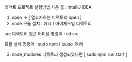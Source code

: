리액트 프로젝트 실행방법
사용 툴 : IntelliJ IDEA
1. open -> [ 열고자하는 디렉토리 open ]
2. node 모듈 설치 : 
  예시 ) 마이체크업 디렉토리
 
  src  디렉토리 접근
  터미널 명령어 : cd src 
  
  모듈 설치 명령어 : sudo npm i (*sudo 권한*)
  
  
3. node_modules 디렉토리 생성되었다면 [ sudo npm run start ]

